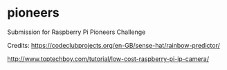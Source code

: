# pioneers
Submission for Raspberry Pi Pioneers Challenge

Credits:
https://codeclubprojects.org/en-GB/sense-hat/rainbow-predictor/

http://www.toptechboy.com/tutorial/low-cost-raspberry-pi-ip-camera/

